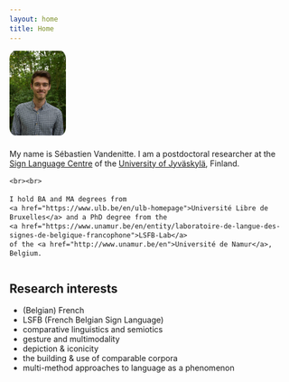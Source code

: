```yaml
---
layout: home
title: Home
---
```


<div style="display: flex; align-items: center; gap: 1.5rem; flex-wrap: wrap;">

  <img src="/assets/my-photo.jpg" alt="Sébastien Vandenitte" style="width: 100px; border-radius: 10%; flex-shrink: 0;">

  <div>
    My name is Sébastien Vandenitte. I am a postdoctoral researcher at the 
    <a href="https://www.jyu.fi/en/humsoc/kivi/sign-language-centre">Sign Language Centre</a> 
    of the <a href="https://www.jyu.fi/en">University of Jyväskylä</a>, Finland. 

    <br><br>

    I hold BA and MA degrees from 
    <a href="https://www.ulb.be/en/ulb-homepage">Université Libre de Bruxelles</a> and a PhD degree from the 
    <a href="https://www.unamur.be/en/entity/laboratoire-de-langue-des-signes-de-belgique-francophone">LSFB-Lab</a> 
    of the <a href="http://www.unamur.be/en">Université de Namur</a>, Belgium.
  </div>

</div>

## Research interests

- (Belgian) French  
- LSFB (French Belgian Sign Language)  
- comparative linguistics and semiotics  
- gesture and multimodality  
- depiction & iconicity  
- the building & use of comparable corpora  
- multi-method approaches to language as a phenomenon

